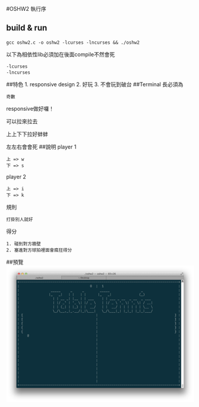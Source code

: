 #OSHW2 執行序
## build & run
	gcc oshw2.c -o oshw2 -lcurses -lncurses && ./oshw2
以下為相依性lib必須加在後面compile不然會死

	-lcurses
	-lncurses
	
##特色
	1. responsive design
	2. 好玩
	3. 不會玩到破台
##Terminal
長必須為

	奇數
	
responsive做好囉！

可以拉來拉去

上上下下拉好蚌蚌

左左右會會死
##說明
player 1

	上 => w
	下 => s
	
player 2

	上 => i
	下 => k
	
規則

	打掛別人就好

得分

	1. 碰到對方牆壁
	2. 塞進對方球拍裡面會瘋狂得分
	
##預覽
![preview](1.png)

	
	